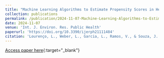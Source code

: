 ```yaml
---
title: "Machine Learning Algorithms to Estimate Propensity Scores in Health Policy Evaluation: A Scoping Review"
collection: publications
permalink: /publication/2024-11-07-Machine-Learning-Algorithms-to-Estimate-Propensity-Scores-in-Health-Policy-Evaluation-A-Scoping-Review
date: 2024-11-07
venue: 'Int. J. Environ. Res. Public Health'
paperurl: 'https://doi.org/10.3390/ijerph21111484'
citation: 'Lourenço, L., Weber, L., Garcia, L., Ramos, V., & Souza, J. (2024). Machine Learning Algorithms to Estimate Propensity Scores in Health Policy Evaluation: A Scoping Review. International Journal of Environmental Research and Public Health, 21(11), 1484.'
---
```

[Access paper here](https://doi.org/10.3390/ijerph21111484){:target="_blank"}
